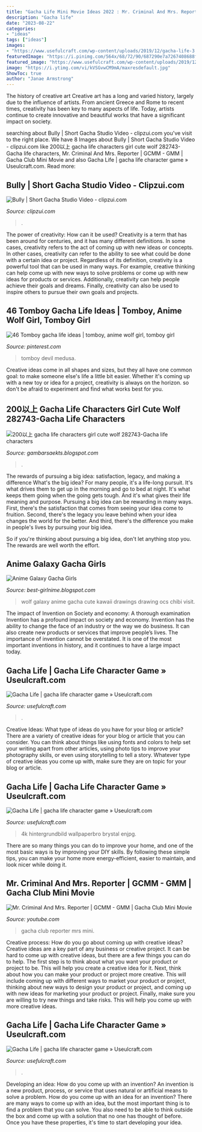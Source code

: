 ```yaml
---
title: "Gacha Life Mini Movie Ideas 2022 : Mr. Criminal And Mrs. Reporter"
description: "Gacha life"
date: "2023-08-22"
categories:
- "ideas"
tags: ["ideas"]
images:
- "https://www.usefulcraft.com/wp-content/uploads/2019/12/gacha-life-3.jpg"
featuredImage: "https://i.pinimg.com/564x/68/72/90/687290e7a7267408688ff5622ec21f23.jpg"
featured_image: "https://www.usefulcraft.com/wp-content/uploads/2019/12/gacha-life-20.jpg"
image: "https://i.ytimg.com/vi/kVSGvwCM9mA/maxresdefault.jpg"
ShowToc: true
author: "Janae Armstrong"
---
```



The history of creative art
Creative art has a long and varied history, largely due to the influence of artists. From ancient Greece and Rome to recent times, creativity has been key to many aspects of life. Today, artists continue to create innovative and beautiful works that have a significant impact on society.

	

		
searching about Bully | Short Gacha Studio Video - clipzui.com you've visit to the right place. We have 8 Images about Bully | Short Gacha Studio Video - clipzui.com like 200以上 gacha life characters girl cute wolf 282743-Gacha life characters, Mr. Criminal And Mrs. Reporter | GCMM - GMM | Gacha Club Mini Movie and also Gacha Life | gacha life character game » Useulcraft.com. Read more:
		
    
## Bully | Short Gacha Studio Video - Clipzui.com

<img loading=lazy src="https://i.ytimg.com/vi/kVSGvwCM9mA/maxresdefault.jpg" onerror="this.onerror=null;this.src='https://tse1.mm.bing.net/th?id=OIP.G7TCFTkjj54q9fmzlcG2PwHaEK&amp;pid=15.1';" alt="Bully | Short Gacha Studio Video - clipzui.com">

_Source: clipzui.com_

>. 

	

The power of creativity: How can it be used?
Creativity is a term that has been around for centuries, and it has many different definitions. In some cases, creativity refers to the act of coming up with new ideas or concepts. In other cases, creativity can refer to the ability to see what could be done with a certain idea or project. Regardless of its definition, creativity is a powerful tool that can be used in many ways. For example, creative thinking can help come up with new ways to solve problems or come up with new ideas for products or services. Additionally, creativity can help people achieve their goals and dreams. Finally, creativity can also be used to inspire others to pursue their own goals and projects.

    
## 46 Tomboy Gacha Life Ideas | Tomboy, Anime Wolf Girl, Tomboy Girl

<img loading=lazy src="https://i.pinimg.com/474x/20/20/b4/2020b4ab25f36aa70ca74ba2e1a494e8.jpg" onerror="this.onerror=null;this.src='https://tse3.mm.bing.net/th?id=OIP.K8RnYF4kwsopR_6LgEP46QAAAA&amp;pid=15.1';" alt="46 Tomboy gacha life ideas | tomboy, anime wolf girl, tomboy girl">

_Source: pinterest.com_

>tomboy devil medusa. 

	

Creative ideas come in all shapes and sizes, but they all have one common goal: to make someone else's life a little bit easier. Whether it's coming up with a new toy or idea for a project, creativity is always on the horizon. so don't be afraid to experiment and find what works best for you.

    
## 200以上 Gacha Life Characters Girl Cute Wolf 282743-Gacha Life Characters

<img loading=lazy src="https://i.pinimg.com/564x/68/72/90/687290e7a7267408688ff5622ec21f23.jpg" onerror="this.onerror=null;this.src='https://tse3.mm.bing.net/th?id=OIP.Umfj-Gxr9JG6gjbZiho6FgHaLm&amp;pid=15.1';" alt="200以上 gacha life characters girl cute wolf 282743-Gacha life characters">

_Source: gambarsaekts.blogspot.com_

>. 

	

The rewards of pursuing a big idea: satisfaction, legacy, and making a difference
What's the big idea? For many people, it's a life-long pursuit. It's what drives them to get up in the morning and go to bed at night. It's what keeps them going when the going gets tough. And it's what gives their life meaning and purpose.
 Pursuing a big idea can be rewarding in many ways. First, there's the satisfaction that comes from seeing your idea come to fruition. Second, there's the legacy you leave behind when your idea changes the world for the better. And third, there's the difference you make in people's lives by pursuing your big idea.

So if you're thinking about pursuing a big idea, don't let anything stop you. The rewards are well worth the effort.

    
## Anime Galaxy Gacha Girls

<img loading=lazy src="https://i.pinimg.com/736x/c9/12/db/c912db7cffc91db7228626b0ade55017.jpg" onerror="this.onerror=null;this.src='https://tse2.mm.bing.net/th?id=OIP.hWMJr9BbOFjvdFeu5dIe3AHaHY&amp;pid=15.1';" alt="Anime Galaxy Gacha Girls">

_Source: best-girlnime.blogspot.com_

>wolf galaxy anime gacha cute kawaii drawings drawing ocs chibi visit. 

	

The impact of Invention on Society and economy: A thorough examination
Invention has a profound impact on society and economy. Invention has the ability to change the face of an industry or the way we do business. It can also create new products or services that improve people’s lives. The importance of invention cannot be overstated. It is one of the most important inventions in history, and it continues to have a large impact today.

    
## Gacha Life | Gacha Life Character Game » Useulcraft.com

<img loading=lazy src="https://www.usefulcraft.com/wp-content/uploads/2019/12/gacha-life-15.jpg" onerror="this.onerror=null;this.src='https://tse2.mm.bing.net/th?id=OIP.eg4pHSrp1GUm6msk9ZDCTgHaHa&amp;pid=15.1';" alt="Gacha Life | gacha life character game » Useulcraft.com">

_Source: usefulcraft.com_

>. 

	

Creative Ideas: What type of ideas do you have for your blog or article?
There are a variety of creative ideas for your blog or article that you can consider. You can think about things like using fonts and colors to help set your writing apart from other articles, using photo tips to improve your photography skills, or even using storytelling to tell a story. Whatever type of creative ideas you come up with, make sure they are on topic for your blog or article.

    
## Gacha Life | Gacha Life Character Game » Useulcraft.com

<img loading=lazy src="https://www.usefulcraft.com/wp-content/uploads/2019/12/gacha-life-20.jpg" onerror="this.onerror=null;this.src='https://tse3.mm.bing.net/th?id=OIP.EzIztzMDXyXzOVnN44iIwQHaFj&amp;pid=15.1';" alt="Gacha Life | gacha life character game » Useulcraft.com">

_Source: usefulcraft.com_

>4k hintergrundbild wallpaperbro brystal enjpg. 

	

There are so many things you can do to improve your home, and one of the most basic ways is by improving your DIY skills. By following these simple tips, you can make your home more energy-efficient, easier to maintain, and look nicer while doing it.

    
## Mr. Criminal And Mrs. Reporter | GCMM - GMM | Gacha Club Mini Movie

<img loading=lazy src="https://i.ytimg.com/vi/X9wp3lt2ZDQ/maxresdefault.jpg" onerror="this.onerror=null;this.src='https://tse4.mm.bing.net/th?id=OIP.2xlgqAUiOgWxsg12CjsC2QHaEK&amp;pid=15.1';" alt="Mr. Criminal And Mrs. Reporter | GCMM - GMM | Gacha Club Mini Movie">

_Source: youtube.com_

>gacha club reporter mrs mini. 

	

Creative process: How do you go about coming up with creative ideas?
Creative ideas are a key part of any business or creative project. It can be hard to come up with creative ideas, but there are a few things you can do to help. The first step is to think about what you want your product or project to be. This will help you create a creative idea for it. Next, think about how you can make your product or project more creative. This will include coming up with different ways to market your product or project, thinking about new ways to design your product or project, and coming up with new ideas for marketing your product or project. Finally, make sure you are willing to try new things and take risks. This will help you come up with more creative ideas.

    
## Gacha Life | Gacha Life Character Game » Useulcraft.com

<img loading=lazy src="https://www.usefulcraft.com/wp-content/uploads/2019/12/gacha-life-3.jpg" onerror="this.onerror=null;this.src='https://tse2.mm.bing.net/th?id=OIP.eftBtdMi6fXz49XIH2tK9AHaIG&amp;pid=15.1';" alt="Gacha Life | gacha life character game » Useulcraft.com">

_Source: usefulcraft.com_

>. 

	

Developing an idea: How do you come up with an invention?
An invention is a new product, process, or service that uses natural or artificial means to solve a problem. How do you come up with an idea for an invention? There are many ways to come up with an idea, but the most important thing is to find a problem that you can solve. You also need to be able to think outside the box and come up with a solution that no one has thought of before. Once you have these properties, it's time to start developing your idea.

